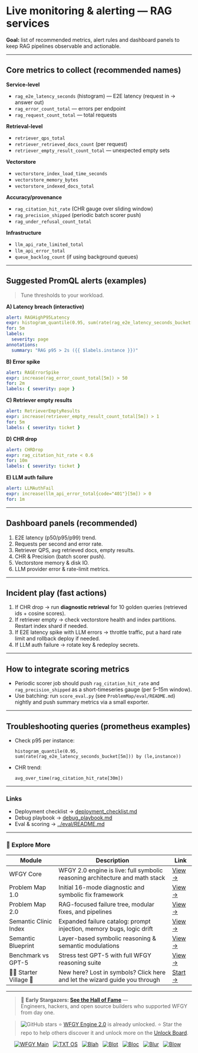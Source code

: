 # Live monitoring & alerting — RAG services

**Goal:** list of recommended metrics, alert rules and dashboard panels to keep RAG pipelines observable and actionable.

---

## Core metrics to collect (recommended names)

**Service-level**
- `rag_e2e_latency_seconds` (histogram) — E2E latency (request in → answer out)  
- `rag_error_count_total` — errors per endpoint  
- `rag_request_count_total` — total requests

**Retrieval-level**
- `retriever_qps_total`  
- `retriever_retrieved_docs_count` (per request)  
- `retriever_empty_result_count_total` — unexpected empty sets

**Vectorstore**
- `vectorstore_index_load_time_seconds`  
- `vectorstore_memory_bytes`  
- `vectorstore_indexed_docs_total`

**Accuracy/provenance**
- `rag_citation_hit_rate` (CHR gauge over sliding window)  
- `rag_precision_shipped` (periodic batch scorer push)  
- `rag_under_refusal_count_total`

**Infrastructure**
- `llm_api_rate_limited_total`  
- `llm_api_error_total`  
- `queue_backlog_count` (if using background queues)

---

## Suggested PromQL alerts (examples)

> Tune thresholds to your workload.

**A) Latency breach (interactive)**
```yaml
alert: RAGHighP95Latency
expr: histogram_quantile(0.95, sum(rate(rag_e2e_latency_seconds_bucket[5m])) by (le,instance)) > 2
for: 5m
labels:
  severity: page
annotations:
  summary: "RAG p95 > 2s ({{ $labels.instance }})"
````

**B) Error spike**

```yaml
alert: RAGErrorSpike
expr: increase(rag_error_count_total[5m]) > 50
for: 2m
labels: { severity: page }
```

**C) Retriever empty results**

```yaml
alert: RetrieverEmptyResults
expr: increase(retriever_empty_result_count_total[5m]) > 1
for: 5m
labels: { severity: ticket }
```

**D) CHR drop**

```yaml
alert: CHRDrop
expr: rag_citation_hit_rate < 0.6
for: 10m
labels: { severity: ticket }
```

**E) LLM auth failure**

```yaml
alert: LLMAuthFail
expr: increase(llm_api_error_total{code="401"}[5m]) > 0
for: 1m
```

---

## Dashboard panels (recommended)

1. E2E latency (p50/p95/p99) trend.
2. Requests per second and error rate.
3. Retriever QPS, avg retrieved docs, empty results.
4. CHR & Precision (batch scorer push).
5. Vectorstore memory & disk IO.
6. LLM provider error & rate-limit metrics.

---

## Incident play (fast actions)

1. If CHR drop → run **diagnostic retrieval** for 10 golden queries (retrieved ids + cosine scores).
2. If retriever empty → check vectorstore health and index partitions. Restart index shard if needed.
3. If E2E latency spike with LLM errors → throttle traffic, put a hard rate limit and rollback deploy if needed.
4. If LLM auth failure → rotate key & redeploy secrets.

---

## How to integrate scoring metrics

* Periodic scorer job should push `rag_citation_hit_rate` and `rag_precision_shipped` as a short-timeseries gauge (per 5–15m window).
* Use batching: run `score_eval.py` (see `ProblemMap/eval/README.md`) nightly and push summary metrics via a small exporter.

---

## Troubleshooting queries (prometheus examples)

* Check p95 per instance:

  ```promql
  histogram_quantile(0.95, sum(rate(rag_e2e_latency_seconds_bucket[5m])) by (le,instance))
  ```
* CHR trend:

  ```promql
  avg_over_time(rag_citation_hit_rate[30m])
  ```

---

### Links

* Deployment checklist → [deployment\_checklist.md](./deployment_checklist.md)
* Debug playbook → [debug\_playbook.md](./debug_playbook.md)
* Eval & scoring → [../eval/README.md](../eval/README.md)

---


### 🧭 Explore More

| Module                | Description                                              | Link     |
|-----------------------|----------------------------------------------------------|----------|
| WFGY Core             | WFGY 2.0 engine is live: full symbolic reasoning architecture and math stack | [View →](https://github.com/onestardao/WFGY/tree/main/core/README.md) |
| Problem Map 1.0       | Initial 16-mode diagnostic and symbolic fix framework    | [View →](https://github.com/onestardao/WFGY/tree/main/ProblemMap/README.md) |
| Problem Map 2.0       | RAG-focused failure tree, modular fixes, and pipelines   | [View →](https://github.com/onestardao/WFGY/blob/main/ProblemMap/rag-architecture-and-recovery.md) |
| Semantic Clinic Index | Expanded failure catalog: prompt injection, memory bugs, logic drift | [View →](https://github.com/onestardao/WFGY/blob/main/ProblemMap/SemanticClinicIndex.md) |
| Semantic Blueprint    | Layer-based symbolic reasoning & semantic modulations   | [View →](https://github.com/onestardao/WFGY/tree/main/SemanticBlueprint/README.md) |
| Benchmark vs GPT-5    | Stress test GPT-5 with full WFGY reasoning suite         | [View →](https://github.com/onestardao/WFGY/tree/main/benchmarks/benchmark-vs-gpt5/README.md) |
| 🧙‍♂️ Starter Village 🏡 | New here? Lost in symbols? Click here and let the wizard guide you through | [Start →](https://github.com/onestardao/WFGY/blob/main/StarterVillage/README.md) |

---

> 👑 **Early Stargazers: [See the Hall of Fame](https://github.com/onestardao/WFGY/tree/main/stargazers)** —  
> Engineers, hackers, and open source builders who supported WFGY from day one.

> <img src="https://img.shields.io/github/stars/onestardao/WFGY?style=social" alt="GitHub stars"> ⭐ [WFGY Engine 2.0](https://github.com/onestardao/WFGY/blob/main/core/README.md) is already unlocked. ⭐ Star the repo to help others discover it and unlock more on the [Unlock Board](https://github.com/onestardao/WFGY/blob/main/STAR_UNLOCKS.md).

<div align="center">

[![WFGY Main](https://img.shields.io/badge/WFGY-Main-red?style=flat-square)](https://github.com/onestardao/WFGY)
&nbsp;
[![TXT OS](https://img.shields.io/badge/TXT%20OS-Reasoning%20OS-orange?style=flat-square)](https://github.com/onestardao/WFGY/tree/main/OS)
&nbsp;
[![Blah](https://img.shields.io/badge/Blah-Semantic%20Embed-yellow?style=flat-square)](https://github.com/onestardao/WFGY/tree/main/OS/BlahBlahBlah)
&nbsp;
[![Blot](https://img.shields.io/badge/Blot-Persona%20Core-green?style=flat-square)](https://github.com/onestardao/WFGY/tree/main/OS/BlotBlotBlot)
&nbsp;
[![Bloc](https://img.shields.io/badge/Bloc-Reasoning%20Compiler-blue?style=flat-square)](https://github.com/onestardao/WFGY/tree/main/OS/BlocBlocBloc)
&nbsp;
[![Blur](https://img.shields.io/badge/Blur-Text2Image%20Engine-navy?style=flat-square)](https://github.com/onestardao/WFGY/tree/main/OS/BlurBlurBlur)
&nbsp;
[![Blow](https://img.shields.io/badge/Blow-Game%20Logic-purple?style=flat-square)](https://github.com/onestardao/WFGY/tree/main/OS/BlowBlowBlow)
&nbsp;
</div>


